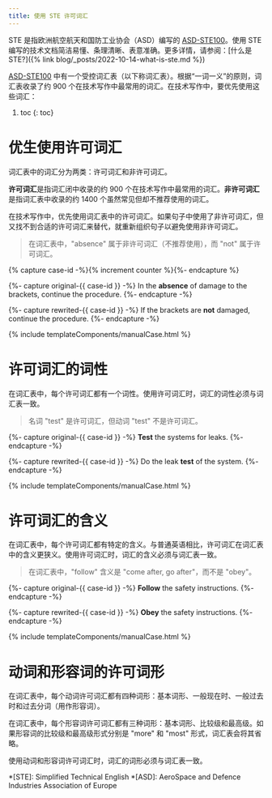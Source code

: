 ```yaml
---
title: 使用 STE 许可词汇
---
```


STE 是指欧洲航空航天和国防工业协会（ASD）编写的 [ASD-STE100][]。使用 STE 编写的技术文档简洁易懂、条理清晰、表意准确。更多详情，请参阅：[什么是 STE?]({% link blog/_posts/2022-10-14-what-is-ste.md %})

[ASD-STE100][] 中有一个受控词汇表（以下称词汇表）。根据“一词一义”的原则，词汇表收录了约 900 个在技术写作中最常用的词汇。在技术写作中，要优先使用这些词汇：

1. toc
{: toc}

# 优生使用许可词汇

词汇表中的词汇分为两类：许可词汇和非许可词汇。

**许可词汇**是指词汇闭中收录的约 900 个在技术写作中最常用的词汇。**非许可词汇**是指词汇表中收录的约 1400 个虽然常见但却不推荐使用的词汇。

在技术写作中，优先使用词汇表中的许可词汇。如果句子中使用了非许可词汇，但又找不到合适的许可词汇来替代，就重新组织句子以避免使用非许可词汇。

> 在词汇表中，"absence" 属于非许可词汇（不推荐使用），而 "not" 属于许可词汇。

{% capture case-id -%}{% increment counter %}{%- endcapture %}

{%- capture original-{{ case-id }} -%}
In the **absence** of damage to the brackets, continue the procedure.
{%- endcapture -%}

{%- capture rewrited-{{ case-id }} -%}
If the brackets are **not** damaged, continue the procedure.
{%- endcapture -%}

{% include templateComponents/manualCase.html %}

# 许可词汇的词性

在词汇表中，每个许可词汇都有一个词性。使用许可词汇时，词汇的词性必须与词汇表一致。

> 名词 "test" 是许可词汇，但动词 "test" 不是许可词汇。

{%- capture original-{{ case-id }} -%}
**Test** the systems for leaks.
{%- endcapture -%}

{%- capture rewrited-{{ case-id }} -%}
Do the leak **test** of the system.
{%- endcapture -%}

{% include templateComponents/manualCase.html %}

# 许可词汇的含义

在词汇表中，每个许可词汇都有特定的含义。与普通英语相比，许可词汇在词汇表中的含义更狭义。使用许可词汇时，词汇的含义必须与词汇表一致。

> 在词汇表中，"follow" 含义是 "come after, go after"，而不是 "obey"。

{%- capture original-{{ case-id }} -%}
**Follow** the safety instructions.
{%- endcapture -%}

{%- capture rewrited-{{ case-id }} -%}
**Obey** the safety instructions.
{%- endcapture -%}

{% include templateComponents/manualCase.html %}

# 动词和形容词的许可词形

在词汇表中，每个动词许可词汇都有四种词形：基本词形、一般现在时、一般过去时和过去分词（用作形容词）。

在词汇表中，每个形容词许可词汇都有三种词形：基本词形、比较级和最高级。如果形容词的比较级和最高级形式分别是 "more" 和 "most" 形式，词汇表会将其省略。

使用动词和形容词许可词汇时，词汇的词形必须与词汇表一致。



<!-- abbreviation definition -->
*[STE]: Simplified Technical English
*[ASD]: AeroSpace and Defence Industries Association of Europe

<!-- link definition -->
[ASD-STE100]: http://www.asd-ste100.org/request.html